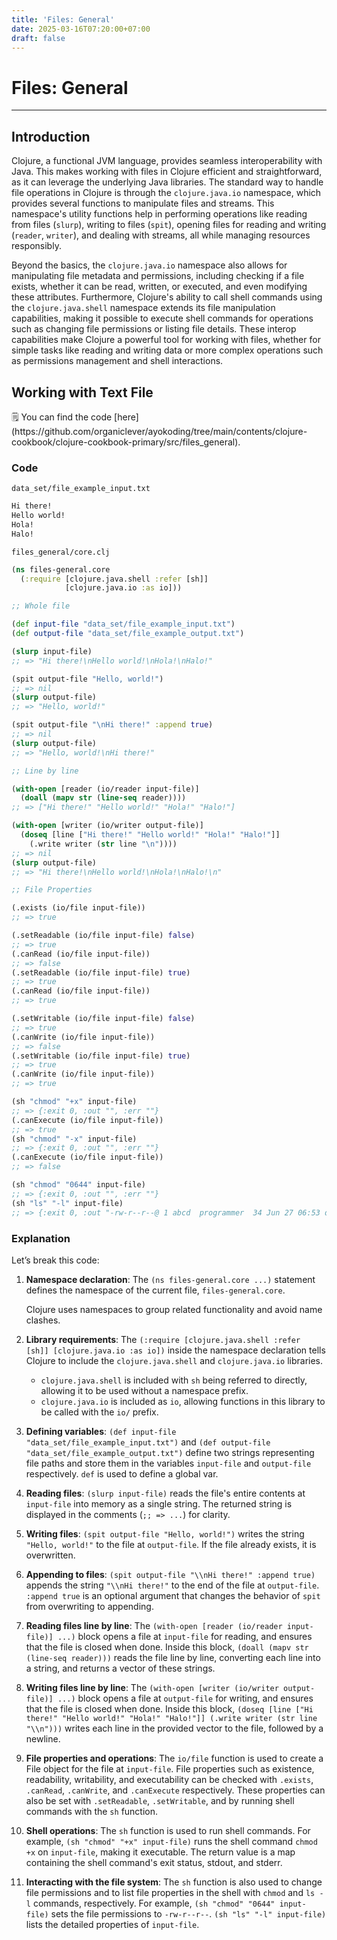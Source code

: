 ```yaml
---
title: 'Files: General'
date: 2025-03-16T07:20:00+07:00
draft: false
---
```


# Files: General

---

## Introduction

Clojure, a functional JVM language, provides seamless interoperability with Java. This makes working with files in Clojure efficient and straightforward, as it can leverage the underlying Java libraries. The standard way to handle file operations in Clojure is through the `clojure.java.io` namespace, which provides several functions to manipulate files and streams. This namespace's utility functions help in performing operations like reading from files (`slurp`), writing to files (`spit`), opening files for reading and writing (`reader`, `writer`), and dealing with streams, all while managing resources responsibly.

Beyond the basics, the `clojure.java.io` namespace also allows for manipulating file metadata and permissions, including checking if a file exists, whether it can be read, written, or executed, and even modifying these attributes. Furthermore, Clojure's ability to call shell commands using the `clojure.java.shell` namespace extends its file manipulation capabilities, making it possible to execute shell commands for operations such as changing file permissions or listing file details. These interop capabilities make Clojure a powerful tool for working with files, whether for simple tasks like reading and writing data or more complex operations such as permissions management and shell interactions.

## Working with Text File

<aside>
🗒️ You can find the code [here](https://github.com/organiclever/ayokoding/tree/main/contents/clojure-cookbook/clojure-cookbook-primary/src/files_general).

</aside>

### Code

`data_set/file_example_input.txt`

```clojure
Hi there!
Hello world!
Hola!
Halo!
```

`files_general/core.clj`

```clojure
(ns files-general.core
  (:require [clojure.java.shell :refer [sh]]
            [clojure.java.io :as io]))

;; Whole file

(def input-file "data_set/file_example_input.txt")
(def output-file "data_set/file_example_output.txt")

(slurp input-file)
;; => "Hi there!\nHello world!\nHola!\nHalo!"

(spit output-file "Hello, world!")
;; => nil
(slurp output-file)
;; => "Hello, world!"

(spit output-file "\nHi there!" :append true)
;; => nil
(slurp output-file)
;; => "Hello, world!\nHi there!"

;; Line by line

(with-open [reader (io/reader input-file)]
  (doall (mapv str (line-seq reader))))
;; => ["Hi there!" "Hello world!" "Hola!" "Halo!"]

(with-open [writer (io/writer output-file)]
  (doseq [line ["Hi there!" "Hello world!" "Hola!" "Halo!"]]
    (.write writer (str line "\n"))))
;; => nil
(slurp output-file)
;; => "Hi there!\nHello world!\nHola!\nHalo!\n"

;; File Properties

(.exists (io/file input-file))
;; => true

(.setReadable (io/file input-file) false)
;; => true
(.canRead (io/file input-file))
;; => false
(.setReadable (io/file input-file) true)
;; => true
(.canRead (io/file input-file))
;; => true

(.setWritable (io/file input-file) false)
;; => true
(.canWrite (io/file input-file))
;; => false
(.setWritable (io/file input-file) true)
;; => true
(.canWrite (io/file input-file))
;; => true

(sh "chmod" "+x" input-file)
;; => {:exit 0, :out "", :err ""}
(.canExecute (io/file input-file))
;; => true
(sh "chmod" "-x" input-file)
;; => {:exit 0, :out "", :err ""}
(.canExecute (io/file input-file))
;; => false

(sh "chmod" "0644" input-file)
;; => {:exit 0, :out "", :err ""}
(sh "ls" "-l" input-file)
;; => {:exit 0, :out "-rw-r--r--@ 1 abcd  programmer  34 Jun 27 06:53 data_set/file_example_input.txt\n", :err ""}
```

### Explanation

Let’s break this code:

1. **Namespace declaration**: The `(ns files-general.core ...)` statement defines the namespace of the current file, `files-general.core`.

   Clojure uses namespaces to group related functionality and avoid name clashes.

2. **Library requirements**: The `(:require [clojure.java.shell :refer [sh]] [clojure.java.io :as io])` inside the namespace declaration tells Clojure to include the `clojure.java.shell` and `clojure.java.io` libraries.
   - `clojure.java.shell` is included with `sh` being referred to directly, allowing it to be used without a namespace prefix.
   - `clojure.java.io` is included as `io`, allowing functions in this library to be called with the `io/` prefix.
3. **Defining variables**: `(def input-file "data_set/file_example_input.txt")` and `(def output-file "data_set/file_example_output.txt")` define two strings representing file paths and store them in the variables `input-file` and `output-file` respectively. `def` is used to define a global var.
4. **Reading files**: `(slurp input-file)` reads the file's entire contents at `input-file` into memory as a single string. The returned string is displayed in the comments (`;; => ...`) for clarity.
5. **Writing files**: `(spit output-file "Hello, world!")` writes the string `"Hello, world!"` to the file at `output-file`. If the file already exists, it is overwritten.
6. **Appending to files**: `(spit output-file "\\nHi there!" :append true)` appends the string `"\\nHi there!"` to the end of the file at `output-file`. `:append true` is an optional argument that changes the behavior of `spit` from overwriting to appending.
7. **Reading files line by line**: The `(with-open [reader (io/reader input-file)] ...)` block opens a file at `input-file` for reading, and ensures that the file is closed when done. Inside this block, `(doall (mapv str (line-seq reader)))` reads the file line by line, converting each line into a string, and returns a vector of these strings.
8. **Writing files line by line**: The `(with-open [writer (io/writer output-file)] ...)` block opens a file at `output-file` for writing, and ensures that the file is closed when done. Inside this block, `(doseq [line ["Hi there!" "Hello world!" "Hola!" "Halo!"]] (.write writer (str line "\\n")))` writes each line in the provided vector to the file, followed by a newline.
9. **File properties and operations**: The `io/file` function is used to create a File object for the file at `input-file`. File properties such as existence, readability, writability, and executability can be checked with `.exists`, `.canRead`, `.canWrite`, and `.canExecute` respectively. These properties can also be set with `.setReadable`, `.setWritable`, and by running shell commands with the `sh` function.
10. **Shell operations**: The `sh` function is used to run shell commands. For example, `(sh "chmod" "+x" input-file)` runs the shell command `chmod +x` on `input-file`, making it executable. The return value is a map containing the shell command's exit status, stdout, and stderr.
11. **Interacting with the file system**: The `sh` function is also used to change file permissions and to list file properties in the shell with `chmod` and `ls -l` commands, respectively. For example, `(sh "chmod" "0644" input-file)` sets the file permissions to `-rw-r--r--`. `(sh "ls" "-l" input-file)` lists the detailed properties of `input-file`.
